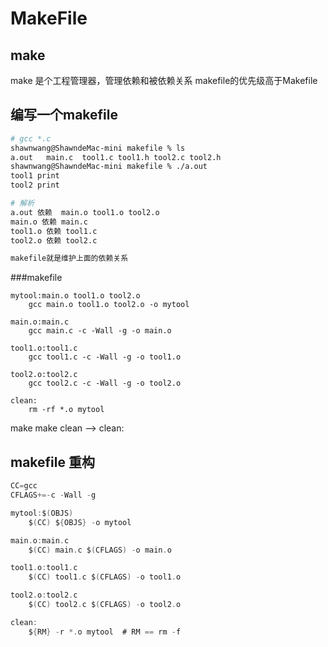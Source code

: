 # MakeFile
## make
make 是个工程管理器，管理依赖和被依赖关系
makefile的优先级高于Makefile
## 编写一个makefile
```bash
# gcc *.c
shawnwang@ShawndeMac-mini makefile % ls
a.out	main.c	tool1.c	tool1.h	tool2.c	tool2.h
shawnwang@ShawndeMac-mini makefile % ./a.out 
tool1 print
tool2 print

# 解析
a.out 依赖  main.o tool1.o tool2.o
main.o 依赖 main.c
tool1.o 依赖 tool1.c
tool2.o 依赖 tool2.c

makefile就是维护上面的依赖关系
```
###makefile
```shell
mytool:main.o tool1.o tool2.o
	gcc main.o tool1.o tool2.o -o mytool

main.o:main.c
	gcc main.c -c -Wall -g -o main.o

tool1.o:tool1.c
	gcc tool1.c -c -Wall -g -o tool1.o

tool2.o:tool2.c
	gcc tool2.c -c -Wall -g -o tool2.o

clean:
	rm -rf *.o mytool
```
make
make clean --> clean:

## makefile 重构
```c
CC=gcc
CFLAGS+=-c -Wall -g

mytool:$(OBJS)
	$(CC) ${OBJS} -o mytool

main.o:main.c
	$(CC) main.c $(CFLAGS) -o main.o

tool1.o:tool1.c
	$(CC) tool1.c $(CFLAGS) -o tool1.o

tool2.o:tool2.c
	$(CC) tool2.c $(CFLAGS) -o tool2.o

clean:
	${RM} -r *.o mytool  # RM == rm -f
```
